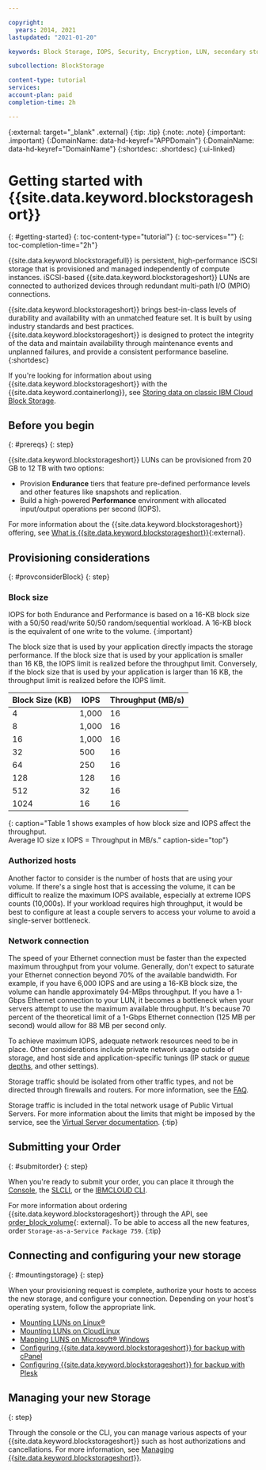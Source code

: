 ```yaml
---

copyright:
  years: 2014, 2021
lastupdated: "2021-01-20"

keywords: Block Storage, IOPS, Security, Encryption, LUN, secondary storage, mount storage, provision storage, ISCSI, MPIO, redundant

subcollection: BlockStorage

content-type: tutorial
services:
account-plan: paid
completion-time: 2h

---
```

{:external: target="_blank" .external}
{:tip: .tip}
{:note: .note}
{:important: .important}
{:DomainName: data-hd-keyref="APPDomain"}
{:DomainName: data-hd-keyref="DomainName"}
{:shortdesc: .shortdesc}
{:ui-linked}

# Getting started with {{site.data.keyword.blockstorageshort}}
{: #getting-started}
{: toc-content-type="tutorial"}
{: toc-services=""}
{: toc-completion-time="2h"}

{{site.data.keyword.blockstoragefull}} is persistent, high-performance iSCSI storage that is provisioned and managed independently of compute instances. iSCSI-based {{site.data.keyword.blockstorageshort}} LUNs are connected to authorized devices through redundant multi-path I/O (MPIO) connections.

{{site.data.keyword.blockstorageshort}} brings best-in-class levels of durability and availability with an unmatched feature set. It is built by using industry standards and best practices. {{site.data.keyword.blockstorageshort}} is designed to protect the integrity of the data and maintain availability through maintenance events and unplanned failures, and provide a consistent performance baseline.
{:shortdesc}

If you're looking for information about using {{site.data.keyword.blockstorageshort}} with the {{site.data.keyword.containerlong}}, see [Storing data on classic IBM Cloud Block Storage](/docs/containers?topic=containers-block_storage).

## Before you begin
{: #prereqs}
{: step}

{{site.data.keyword.blockstorageshort}} LUNs can be provisioned from 20 GB to 12 TB with two options: <br/>
- Provision **Endurance** tiers that feature pre-defined performance levels and other features like snapshots and replication.
- Build a high-powered **Performance** environment with allocated input/output operations per second (IOPS).

For more information about the {{site.data.keyword.blockstorageshort}} offering, see [What is {{site.data.keyword.blockstorageshort}}](https://www.ibm.com/cloud/block-storage){:external}.

## Provisioning considerations
{: #provconsiderBlock}
{: step}

### Block size

IOPS for both Endurance and Performance is based on a 16-KB block size with a 50/50 read/write 50/50 random/sequential workload. A 16-KB block is the equivalent of one write to the volume.
{:important}

The block size that is used by your application directly impacts the storage performance. If the block size that is used by your application is smaller than 16 KB, the IOPS limit is realized before the throughput limit. Conversely, if the block size that is used by your application is larger than 16 KB, the throughput limit is realized before the IOPS limit.

| Block Size (KB) | IOPS | Throughput (MB/s) |
|-----|-----|-----|
| 4 | 1,000 | 16 |
| 8 | 1,000 | 16 |
| 16 | 1,000 | 16 |
| 32 | 500 | 16 |
| 64 | 250 | 16 |
| 128 | 128 | 16 |
| 512 | 32 | 16 |
| 1024 | 16 | 16 |
{: caption="Table 1 shows examples of how block size and IOPS affect the throughput.<br/>Average IO size x IOPS = Throughput in MB/s." caption-side="top"}

### Authorized hosts

Another factor to consider is the number of hosts that are using your volume. If there's a single host that is accessing the volume, it can be difficult to realize the maximum IOPS available, especially at extreme IOPS counts (10,000s). If your workload requires high throughput, it would be best to configure at least a couple servers to access your volume to avoid a single-server bottleneck.

### Network connection

The speed of your Ethernet connection must be faster than the expected maximum throughput from your volume. Generally, don't expect to saturate your Ethernet connection beyond 70% of the available bandwidth. For example, if you have 6,000 IOPS and are using a 16-KB block size, the volume can handle approximately 94-MBps throughput. If you have a 1-Gbps Ethernet connection to your LUN, it becomes a bottleneck when your servers attempt to use the maximum available throughput. It's because 70 percent of the theoretical limit of a 1-Gbps Ethernet connection (125 MB per second) would allow for 88 MB per second only.

To achieve maximum IOPS, adequate network resources need to be in place. Other considerations include private network usage outside of storage, and host side and application-specific tunings (IP stack or [queue depths](/docs/BlockStorage?topic=BlockStorage-hostqueuesettings), and other settings).

Storage traffic should be isolated from other traffic types, and not be directed through firewalls and routers. For more information, see the [FAQ](/docs/BlockStorage?topic=BlockStorage-block-storage-faqs#isolatedstoragetraffic).

Storage traffic is included in the total network usage of Public Virtual Servers. For more information about the limits that might be imposed by the service, see the [Virtual Server documentation](/docs/virtual-servers?topic=virtual-servers-about-virtual-servers).
{:tip}

## Submitting your Order
{: #submitorder}
{: step}

When you're ready to submit your order, you can place it through the [Console](/docs/BlockStorage?topic=BlockStorage-orderingthroughConsole), the [SLCLI](/docs/BlockStorage?topic=BlockStorage-orderingthroughCLI), or the [IBMCLOUD CLI](/docs/cli?topic=cli-sl-block-storage#sl_block_volume_order).

For more information about ordering {{site.data.keyword.blockstorageshort}} through the API, see [order_block_volume](https://softlayer-python.readthedocs.io/en/latest/api/managers/block/#SoftLayer.managers.block.BlockStorageManager.order_block_volume){: external}.
To be able to access all the new features, order `Storage-as-a-Service Package 759`.
{:tip}

## Connecting and configuring your new storage
{: #mountingstorage}
{: step}

When your provisioning request is complete, authorize your hosts to access the new storage, and configure your connection. Depending on your host's operating system, follow the appropriate link.
- [Mounting LUNs on Linux&reg;](/docs/BlockStorage?topic=BlockStorage-mountingLinux)
- [Mounting LUNs on CloudLinux](/docs/BlockStorage?topic=BlockStorage-mountingCloudLinux)
- [Mapping LUNS on Microsoft&reg; Windows](/docs/BlockStorage?topic=BlockStorage-mountingWindows)
- [Configuring {{site.data.keyword.blockstorageshort}} for backup with cPanel](/docs/BlockStorage?topic=BlockStorage-cPanelBackups)
- [Configuring {{site.data.keyword.blockstorageshort}} for backup with Plesk](/docs/BlockStorage?topic=BlockStorage-PleskBackups)

## Managing your new Storage
{: step}

Through the console or the CLI, you can manage various aspects of your {{site.data.keyword.blockstorageshort}} such as host authorizations and cancellations. For more information, see [Managing {{site.data.keyword.blockstorageshort}}](/docs/BlockStorage?topic=BlockStorage-managingstorage).
